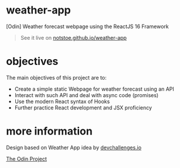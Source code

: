 # weather-app

[Odin] Weather forecast webpage using the ReactJS 16 Framework

> See it live on [notstoe.github.io/weather-app](https://notstoe.github.io/weather-app)

# objectives

The main objectives of this project are to:

- Create a simple static Webpage for weather forecast using an API
- Interact with such API and deal with async code (promises)
- Use the modern React syntax of Hooks
- Further practice React development and JSX proficiency

# more information

Design based on Weather App idea by [devchallenges.io](https://devchallenges.io/challenges/mM1UIenRhK808W8qmLWv)

[The Odin Project](https://www.theodinproject.com/courses/javascript/lessons/weather-app)
